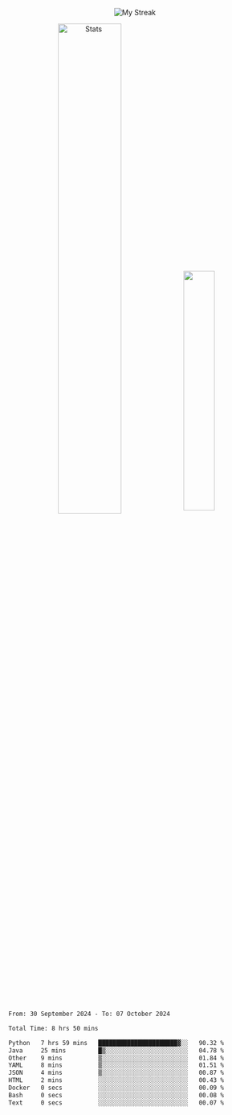 <p align="center">
<picture>
  <source media="(prefers-color-scheme: dark)" srcset="http://github-readme-streak-stats.herokuapp.com?user=semolik&theme=dark&hide_border=true&background=DD272700">
  <img alt="My Streak" src="http://github-readme-streak-stats.herokuapp.com?user=semolik&hide_border=true">
</picture>
</p>
<div align="center">
  <picture>
    <source media="(prefers-color-scheme: dark)" srcset="https://github-readme-stats.vercel.app/api?username=semolik&show_icons=true&bg_color=DD272700&hide_border=true&theme=dark">
        <img alt="Stats" src="https://github-readme-stats.vercel.app/api?username=semolik&show_icons=true&bg_color=DD272700&hide_border=true" width="50%" >
  </picture>
  <sup>
  <picture>
  <source media="(prefers-color-scheme: dark)" srcset="https://github-readme-stats.vercel.app/api/top-langs/?username=semolik&layout=compact&hide_border=true&bg_color=DD272700&theme=dark">
  <img src="https://github-readme-stats.vercel.app/api/top-langs/?username=semolik&layout=compact&hide_border=true" width="35%" />
  </picture>
  </sup>
</div>
<!--START_SECTION:waka-->

```txt
From: 30 September 2024 - To: 07 October 2024

Total Time: 8 hrs 50 mins

Python   7 hrs 59 mins   ██████████████████████▓░░   90.32 %
Java     25 mins         █▒░░░░░░░░░░░░░░░░░░░░░░░   04.78 %
Other    9 mins          ▒░░░░░░░░░░░░░░░░░░░░░░░░   01.84 %
YAML     8 mins          ▒░░░░░░░░░░░░░░░░░░░░░░░░   01.51 %
JSON     4 mins          ▒░░░░░░░░░░░░░░░░░░░░░░░░   00.87 %
HTML     2 mins          ░░░░░░░░░░░░░░░░░░░░░░░░░   00.43 %
Docker   0 secs          ░░░░░░░░░░░░░░░░░░░░░░░░░   00.09 %
Bash     0 secs          ░░░░░░░░░░░░░░░░░░░░░░░░░   00.08 %
Text     0 secs          ░░░░░░░░░░░░░░░░░░░░░░░░░   00.07 %
```

<!--END_SECTION:waka-->

